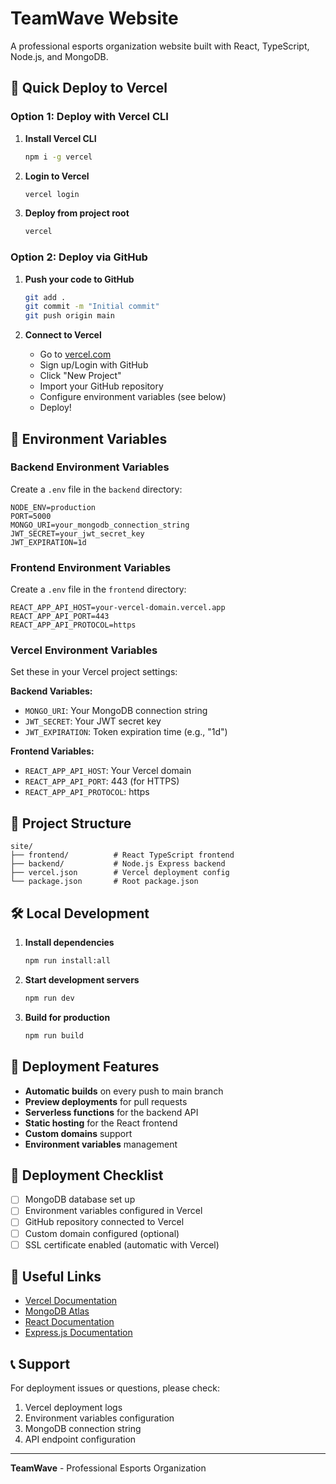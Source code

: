 # TeamWave Website

A professional esports organization website built with React, TypeScript, Node.js, and MongoDB.

## 🚀 Quick Deploy to Vercel

### Option 1: Deploy with Vercel CLI

1. **Install Vercel CLI**
   ```bash
   npm i -g vercel
   ```

2. **Login to Vercel**
   ```bash
   vercel login
   ```

3. **Deploy from project root**
   ```bash
   vercel
   ```

### Option 2: Deploy via GitHub

1. **Push your code to GitHub**
   ```bash
   git add .
   git commit -m "Initial commit"
   git push origin main
   ```

2. **Connect to Vercel**
   - Go to [vercel.com](https://vercel.com)
   - Sign up/Login with GitHub
   - Click "New Project"
   - Import your GitHub repository
   - Configure environment variables (see below)
   - Deploy!

## 🔧 Environment Variables

### Backend Environment Variables
Create a `.env` file in the `backend` directory:

```env
NODE_ENV=production
PORT=5000
MONGO_URI=your_mongodb_connection_string
JWT_SECRET=your_jwt_secret_key
JWT_EXPIRATION=1d
```

### Frontend Environment Variables
Create a `.env` file in the `frontend` directory:

```env
REACT_APP_API_HOST=your-vercel-domain.vercel.app
REACT_APP_API_PORT=443
REACT_APP_API_PROTOCOL=https
```

### Vercel Environment Variables
Set these in your Vercel project settings:

**Backend Variables:**
- `MONGO_URI`: Your MongoDB connection string
- `JWT_SECRET`: Your JWT secret key
- `JWT_EXPIRATION`: Token expiration time (e.g., "1d")

**Frontend Variables:**
- `REACT_APP_API_HOST`: Your Vercel domain
- `REACT_APP_API_PORT`: 443 (for HTTPS)
- `REACT_APP_API_PROTOCOL`: https

## 📁 Project Structure

```
site/
├── frontend/          # React TypeScript frontend
├── backend/           # Node.js Express backend
├── vercel.json        # Vercel deployment config
└── package.json       # Root package.json
```

## 🛠️ Local Development

1. **Install dependencies**
   ```bash
   npm run install:all
   ```

2. **Start development servers**
   ```bash
   npm run dev
   ```

3. **Build for production**
   ```bash
   npm run build
   ```

## 🚀 Deployment Features

- **Automatic builds** on every push to main branch
- **Preview deployments** for pull requests
- **Serverless functions** for the backend API
- **Static hosting** for the React frontend
- **Custom domains** support
- **Environment variables** management

## 📝 Deployment Checklist

- [ ] MongoDB database set up
- [ ] Environment variables configured in Vercel
- [ ] GitHub repository connected to Vercel
- [ ] Custom domain configured (optional)
- [ ] SSL certificate enabled (automatic with Vercel)

## 🔗 Useful Links

- [Vercel Documentation](https://vercel.com/docs)
- [MongoDB Atlas](https://www.mongodb.com/atlas)
- [React Documentation](https://reactjs.org/docs/)
- [Express.js Documentation](https://expressjs.com/)

## 📞 Support

For deployment issues or questions, please check:
1. Vercel deployment logs
2. Environment variables configuration
3. MongoDB connection string
4. API endpoint configuration

---

**TeamWave** - Professional Esports Organization 